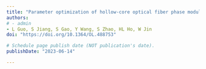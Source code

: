 ```yaml
---
title: "Parameter optimization of hollow-core optical fiber phase modulators"
authors:
# - admin
- L Guo, S Jiang, S Gao, Y Wang, S Zhao, HL Ho, W Jin
doi: "https://doi.org/10.1364/OL.488753"

# Schedule page publish date (NOT publication's date).
publishDate: "2023-06-14"

---
```

